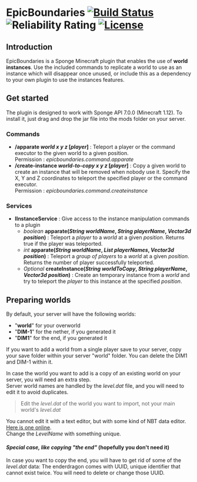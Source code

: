 # EpicBoundaries  [![Build Status](https://travis-ci.org/OnapleRPG/EpicBoundaries.svg?branch=master)](https://travis-ci.org/OnapleRPG/EpicBoundaries) ![Reliability Rating](https://sonarcloud.io/api/project_badges/measure?project=EpicBoundaries&metric=reliability_rating) [![License](https://img.shields.io/badge/License-Apache%202.0-blue.svg)](https://opensource.org/licenses/Apache-2.0)

## Introduction  
EpicBoundaries is a Sponge Minecraft plugin that enables the use of **world instances**.
Use the included commands to replicate a world to use as an instance which will disappear
once unused, or include this as a dependency to your own plugin to use the instances features.

## Get started
The plugin is designed to work with Sponge API 7.0.0 (Minecraft 1.12).
To install it, just drag and drop the jar file into the mods folder on your server.

### Commands
* **/apparate *world x y z* [*player*]** : Teleport a player or the command executor to the given world to a given position.  
Permission : *epicboundaries.command.apparate*
* **/create-instance *world-to-copy x y z* [*player*]** : Copy a given world to create an instance that will be removed when nobody use it.
Specify the X, Y and Z coordinates to teleport the specified player or the command executor.  
Permission : *epicboundaries.command.createinstance*

### Services
* **IInstanceService** : Give access to the instance manipulation commands to a plugin
    * *boolean* **apparate(*String worldName*, *String playerName*, *Vector3d position*)** : Teleport a *player* to a *world* at a given *position*. Returns true if the player was teleported.
    * *int* **apparate(*String worldName*, *List<String> playerNames*, *Vector3d position*)** : Teleport a *group of players* to a *world* at a given *position*. Returns the number of player successfully teleported.
    * *Optional<String>* **createInstance(*String worldToCopy*, *String playerName*, *Vector3d position*)** : Create an temporary instance from a *world* and try to teleport the *player* to this instance at the specified *position*.

## Preparing worlds

By default, your server will have the following worlds:  
- "**world**" for your overworld  
- "**DIM-1**" for the nether, if you generated it  
- "**DIM1**" for the end, if you generated it  

If you want to add a world from a single player save to your server, copy your save folder within your server "world" folder. You can delete the DIM1 and DIM-1 within it.  

In case the world you want to add is a copy of an existing world on your server, you will need an extra step.  
Server world names are handled by the *level.dat* file, and you will need to edit it to avoid duplicates.  
> Edit the *level.dat* of the world you want to import, not your main world's *level.dat*  

You cannot edit it with a text editor, but with some kind of NBT data editor. [Here is one online](https://irath96.github.io/webNBT/).  
Change the *LevelName* with something unique.  

#### *Special case, like copying "the end"* (hopefully you don't need it)  
In case you want to copy the end, you will have to get rid of some of the *level.dat* data: The enderdragon comes with UUID, unique identifier that cannot exist twice. You will need to delete or change those UUID.  
